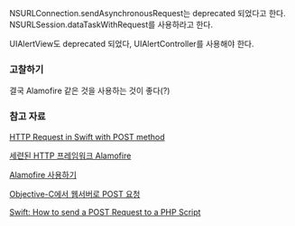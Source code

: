 NSURLConnection.sendAsynchronousRequest는 deprecated 되었다고 한다. 
NSURLSession.dataTaskWithRequest를 사용하라고 한다.


UIAlertView도 deprecated 되었다, UIAlertController를 사용해야 한다.

### 고찰하기

결국 Alamofire 같은 것을 사용하는 것이 좋다(?)

### 참고 자료

[HTTP Request in Swift with POST method](http://stackoverflow.com/questions/26364914/http-request-in-swift-with-post-method)

[세련된 HTTP 프레임워크 Alamofire](http://outofbedlam.github.io/swift/2016/02/04/Alamofire/)

[Alamofire 사용하기](http://rhammer.tistory.com/115)

[Objective-C에서 웹서버로 POST 요청](http://soooprmx.com/wp/archives/4909)

[Swift: How to send a POST Request to a PHP Script](http://www.ios-blog.co.uk/tutorials/swift/swift-how-to-send-a-post-request-to-a-php-script/)
